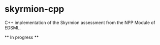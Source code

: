 # skyrmion-cpp
C++ implementation of the Skyrmion assessment from the NPP Module of EDSML.

** In progress **
